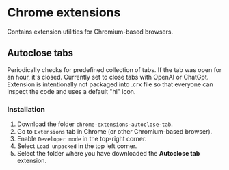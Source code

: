 # Chrome extensions

Contains extension utilities for Chromium-based browsers.

## Autoclose tabs

Periodically checks for predefined collection of tabs. If the tab was open for an hour, it's closed. Currently set to close tabs with OpenAI or ChatGpt. Extension is intentionally not packaged into .crx file so that everyone can inspect the code and uses a default "hi" icon.

### Installation

1. Download the folder `chrome-extensions-autoclose-tab`.
2. Go to `Extensions` tab in Chrome (or other Chromium-based browser).
3. Enable `Developer mode` in the top-right corner.
4. Select `Load unpacked` in the top left corner.
5. Select the folder where you have downloaded the **Autoclose tab** extension.

